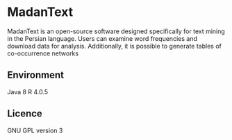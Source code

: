 # MadanText
MadanText is an open-source software designed specifically for text mining in the Persian language.
Users can examine word frequencies and download data for analysis. Additionally, it is possible to generate tables of co-occurrence networks
## Environment
  Java 8
  R 4.0.5
## Licence
GNU GPL version 3
